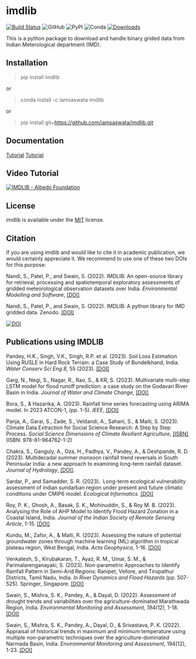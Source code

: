 # imdlib
[![Build Status](https://github.com/iamsaswata/imdlib/actions/workflows/pypi.yml/badge.svg)](https://github.com/iamsaswata/imdlib/actions/workflows/pypi.yml)
![GitHub](https://img.shields.io/github/license/iamsaswata/imdlib)
![PyPI](https://img.shields.io/pypi/v/imdlib)
![Conda](https://img.shields.io/conda/v/iamsaswata/imdlib)
[![Downloads](https://pepy.tech/badge/imdlib)](https://pepy.tech/project/imdlib)


This is a python package to download and handle binary grided data from Indian Meterological department (IMD).

## Installation

> pip install imdlib
 
 or

> conda install -c iamsaswata imdlib

or 

> pip install git+https://github.com/iamsaswata/imdlib.git


## Documentation

[Tutorial](https://saswatanandi.github.io/softwares/imdlib)
[Tutorial](https://pratiman-91.github.io/blog.html)

## Video Tutorial  
  
[![IMDLIB - Albedo Foundation](https://img.youtube.com/vi/uSIPPY5WRaM/0.jpg)](https://www.youtube.com/watch?v=uSIPPY5WRaM)

## License

imdlib is available under the [MIT](https://opensource.org/licenses/MIT) license.

## Citation

If you are using imdlib and would like to cite it in academic publication, we would certainly appreciate it. We recommend to use one of these two DOIs for this purpose:

Nandi, S., Patel, P., and Swain, S. (2022). IMDLIB: An open-source library for retrieval, processing and spatiotemporal exploratory assessments of gridded meteorological observation datasets over India. *Environmental Modelling and Software*, [[DOI]](https://doi.org/10.1016/j.envsoft.2023.105869)  
  
Nandi, S., Patel, P., and Swain, S. (2022). IMDLIB: A python library for IMD gridded data. Zenodo. [[DOI]](https://doi.org/10.5281/zenodo.7205414)   

[![DOI](https://zenodo.org/badge/DOI/10.5281/zenodo.7205414.svg)](https://doi.org/10.5281/zenodo.7205414)

## Publications using IMDLIB 
  
Pandey, H.K., Singh, V.K., Singh, R.P. et al. (2023). Soil Loss Estimation Using RUSLE in Hard Rock Terrain: a Case Study of Bundelkhand, India. *Water Conserv Sci Eng 8*, 55 (2023). [[DOI]](https://doi.org/10.1007/s41101-023-00229-5)   
    
Garg, N., Negi, S., Nagar, R., Rao, S., & KR, S. (2023). Multivariate multi-step LSTM model for flood runoff prediction: a case study on the Godavari River Basin in India. *Journal of Water and Climate Change*, [[DOI]](https://doi.org/10.2166/wcc.2023.374)   
    
Bora, S., & Hazarika, A. (2023). Rainfall time series forecasting using ARIMA model. In 2023 ATCON-1, (pp. 1-5). *IEEE*, [[DOI]](https://doi.org/10.1109/ICAIA57370.2023.10169493)  
  
Panja, A., Garai, S., Zade, S., Veldandi, A., Sahani, S., & Maiti, S. (2023). Climate Data Extraction for Social Science Research: A Step by Step Process. *Social Science Dimensions of Climate Resilient Agriculture*, [[ISBN]](https://www.researchgate.net/profile/Sanjit-Maiti/publication/372909405_Social_Science_Dimensions_of_Climate_Resilient_Agriculture/links/64cd3c4191fb036ba6c6d311/Social-Science-Dimensions-of-Climate-Resilient-Agriculture.pdf#page=57) (ISBN: 978-81-964762-1-2)
  
Chakra, S., Ganguly, A., Oza, H., Padhya, V., Pandey, A., & Deshpande, R. D. (2023). Multidecadal summer monsoon rainfall trend reversals in South Peninsular India: a new approach to examining long-term rainfall dataset. *Journal of Hydrology*, [[DOI]](https://doi.org/10.1016/j.jhydrol.2023.129975).
  
Sardar, P., and Samadder, S. R. (2023).  Long-term ecological vulnerability assessment of indian sundarban region under present and future climatic conditions under CMIP6 model. *Ecological Informatics*. [[DOI]](https://doi.org/10.1016/j.ecoinf.2023.102140)  
  
Roy, P. K., Ghosh, A., Basak, S. K., Mohinuddin, S., & Roy M. B. (2023).  Analysing the Role of AHP Model to Identify Flood Hazard Zonation in a Coastal Island, India. *Journal of the Indian Society of Remote Sensing Article*, 1-15. [[DOI]](https://doi.org/10.1007/s12524-023-01697-x)   
  
Kundu, M., Zafor, A., & Maiti, R. (2023). Assessing the nature of potential groundwater zones through machine learning (ML) algorithm in tropical plateau region, West Bengal, India. *Acta Geophysica*, 1-16. [[DOI]](https://doi.org/10.1007/s11600-023-01042-3)  
    
Venkatesh, S., Kirubakaran, T., Ayaz, R. M., Umar, S. M., & Parimalarenganayaki, S. (2023). Non-parametric Approaches to Identify Rainfall Pattern in Semi-Arid Regions: Ranipet, Vellore, and Tirupathur Districts, Tamil Nadu, India. *In River Dynamics and Flood Hazards* (pp. 507-525). Springer, Singapore.  [[DOI]](https://doi.org/10.1007/978-981-19-7100-6_28) 

Swain, S., Mishra, S. K., Pandey, A., & Dayal, D. (2022). Assessment of drought trends and variabilities over the agriculture-dominated Marathwada Region, India. *Environmental Monitoring and Assessment, 194(12)*, 1-18. 
[[DOI]](https://doi.org/10.1007/s10661-022-10532-8)  
  
Swain, S., Mishra, S. K., Pandey, A., Dayal, D., & Srivastava, P. K. (2022). Appraisal of historical trends in maximum and minimum temperature using multiple non-parametric techniques over the agriculture-dominated Narmada Basin, India. *Environmental Monitoring and Assessment*, 194(12), 1-23. [[DOI]](https://doi.org/10.1007/s10661-022-10534-6) 
